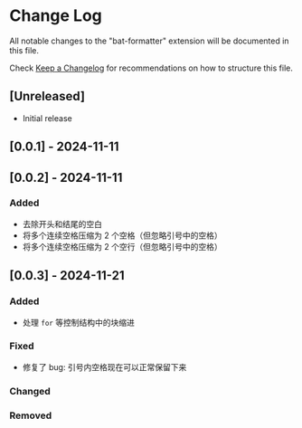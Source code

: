 # Change Log

All notable changes to the "bat-formatter" extension will be documented in this file.

Check [Keep a Changelog](http://keepachangelog.com/) for recommendations on how to structure this file.

## [Unreleased]

- Initial release

## [0.0.1] - 2024-11-11

## [0.0.2] - 2024-11-11

### Added

- 去除开头和结尾的空白
- 将多个连续空格压缩为 2 个空格（但忽略引号中的空格）
- 将多个连续空格压缩为 2 个空行（但忽略引号中的空格）

## [0.0.3] - 2024-11-21

### Added

- 处理 `for` 等控制结构中的块缩进

### Fixed

- 修复了 bug: 引号内空格现在可以正常保留下来

### Changed

### Removed
